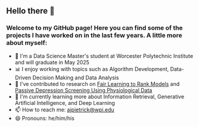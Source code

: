 ## Hello there 👋 
### Welcome to my GitHub page! Here you can find some of the projects I have worked on in the last few years. A little more about myself:

- 🐐 I'm a Data Science Master's student at Worcester Polytechnic Institute and will graduate in May 2025
- 📊 I enjoy working with topics such as Algorithm Development, Data-Driven Decision Making and Data Analysis
- 📑 I've contributed to research on [Fair Learning to Rank Models](https://ieeexplore.ieee.org/document/10002233) and [Passive Depression Screening Using Physiological Data](https://ieeexplore.ieee.org/document/10534952)
- 🌱 I'm currently learning more about Information Retrieval, Generative Artificial Intelligence, and Deep Learning
- 📫 How to reach me: ajpietrick@wpi.edu
- 😄 Pronouns: he/him/his



<!---
- 🐐 I'm a Computer Science and Data Science double major at Worcester Polytechnic Institute
- 🔭 I’m currently looking to get involved with research on Therocial Computer Science or Algorithms
- 🌱 I'm currently learning more about Natural Language Processing and Machine Learning
- 📫 How to reach me: ajpietrick@wpi.edu
- 😄 Pronouns: he/him/his

--->

<!--
**apietrick24/apietrick24** is a ✨ _special_ ✨ repository because its `README.md` (this file) appears on your GitHub profile.

Here are some ideas to get you started:

- 🔭 I’m currently working on ...
- 🌱 I’m currently learning ...
- 👯 I’m looking to collaborate on ...
- 🤔 I’m looking for help with ...
- 💬 Ask me about ...
- 📫 How to reach me: ...
- 😄 Pronouns: ...
- ⚡ Fun fact: ...
-->
